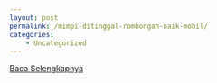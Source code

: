 ```yaml
---
layout: post
permalink: /mimpi-ditinggal-rombongan-naik-mobil/
categories:
    - Uncategorized
---
```


[Baca Selengkapnya](/10)